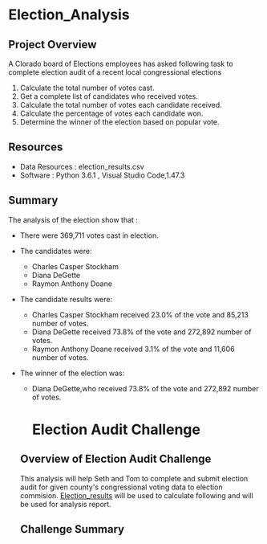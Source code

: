 # Election_Analysis

## Project Overview
A Clorado board of Elections employees has asked following task to complete election audit of a recent local congressional elections

1. Calculate the total number of votes cast.
2. Get a complete list of candidates who received votes.
3. Calculate the total number of votes each candidate received.
4. Calculate the percentage of votes each candidate won.
5. Determine the winner of the election based on popular vote.

## Resources
- Data Resources : election_results.csv
- Software : Python 3.6.1 , Visual Studio Code,1.47.3

## Summary
The analysis of the election show that :
- There were 369,711 votes cast in election.
- The candidates were:
    - Charles Casper Stockham
    - Diana DeGette
    - Raymon Anthony Doane
- The candidate results were:
    - Charles Casper Stockham received 23.0% of the vote and 85,213 number of votes.
    - Diana DeGette received 73.8% of the vote and 272,892 number of votes.
    - Raymon Anthony Doane received 3.1% of the vote and 11,606 number of votes.
- The winner of the election was:
    - Diana DeGette,who received 73.8% of the vote and 272,892 number of votes.
    
    
    
    
    
    
    
        #  Election Audit Challenge
        
        
    ## Overview of Election Audit Challenge
    
    This analysis will help Seth and Tom to complete and submit  election audit for given county's congressional voting data to election commision.
   [Election_results](https://github.com/ajinderbains/Election_Analysis/blob/master/Resources/election_results.csv)
   will be used to calculate following and will be used for analysis report.
    ## Challenge Summary
    
